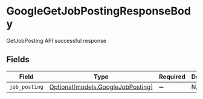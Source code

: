 # GoogleGetJobPostingResponseBody

GetJobPosting API successful response


## Fields

| Field                                                              | Type                                                               | Required                                                           | Description                                                        |
| ------------------------------------------------------------------ | ------------------------------------------------------------------ | ------------------------------------------------------------------ | ------------------------------------------------------------------ |
| `job_posting`                                                      | [Optional[models.GoogleJobPosting]](../models/googlejobposting.md) | :heavy_minus_sign:                                                 | N/A                                                                |